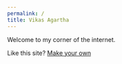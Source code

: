 ```yaml
---
permalink: /
title: Vikas Agartha 
---
```

Welcome to my corner of the internet.

Like this site? [Make your own][setup]

[setup]: /setup
